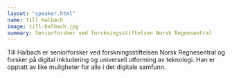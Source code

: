 ```yaml
---
layout: "speaker.html"
name: Till Halbach
image: till-halbach.jpg
summary: Seniorforsker ved forskningsstiftelsen Norsk Regnesentral 
---
```

Till Halbach er seniorforsker ved forskningsstiftelsen Norsk Regnesentral og forsker på digital inkludering og universell utforming av teknologi. Han er opptatt av like muligheter for alle i det digitale samfunn.
